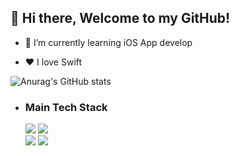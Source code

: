 ## 👋 Hi there, Welcome to my GitHub!
  
- 🌱 I’m currently learning iOS App develop

- ❤️ I love Swift
  
![Anurag's GitHub stats](https://github-readme-stats.vercel.app/api?username=bo1126&hide=contribs)   

   
   
- ### Main Tech Stack
  <img src="https://img.shields.io/badge/-Swift-FA7343?style=flat-square&logo=Swift&logoColor=white"/></a> 
  <img src="https://img.shields.io/badge/Python-3766AB?style=flat-square&logo=Python&logoColor=white"/></a>  
  <img src="https://img.shields.io/badge/Xcode-147EFB?style=flat-square&logo=Xcode&logoColor=white"/></a> 
  <img src="https://img.shields.io/badge/Git-F05032?style=flat-square&logo=Git&logoColor=white"/></a> 
  
  

